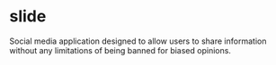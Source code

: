 # slide
Social media application designed to allow users to share information without any limitations of being banned for biased opinions.
